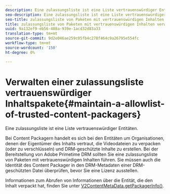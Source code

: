 ```yaml
---
description: Eine zulassungsliste ist eine Liste vertrauenswürdiger Entitäten.
seo-description: Eine zulassungsliste ist eine Liste vertrauenswürdiger Entitäten.
seo-title: zulassungsliste von Paketen mit vertrauenswürdigen Inhalten verwalten
title: zulassungsliste von Paketen mit vertrauenswürdigen Inhalten verwalten
uuid: 9a132ef9-eb56-408a-939e-1acd32d83a33
translation-type: tm+mt
source-git-commit: 9d2e046ae259c05fb4c278f464c9a26795e554fc
workflow-type: tm+mt
source-wordcount: '150'
ht-degree: 0%

---
```



# Verwalten einer zulassungsliste vertrauenswürdiger Inhaltspakete{#maintain-a-allowlist-of-trusted-content-packagers}

Eine zulassungsliste ist eine Liste vertrauenswürdiger Entitäten.

Bei Content Packagern handelt es sich bei den Entitäten um Organisationen, denen der Eigentümer des Inhalts vertraut, die Videodateien zu verpacken (oder zu verschlüsseln) und DRM-geschützte Inhalte zu erstellen. Bei der Bereitstellung von Adobe Primetime DRM sollten Sie eine zulassungsliste von Paketen mit vertrauenswürdigen Inhalten führen. Sie müssen auch die Identität des Content Packager in den DRM-Metadaten einer DRM-geschützten Datei überprüfen, bevor Sie eine Lizenz ausstellen.

Informationen zum Abrufen von Informationen über die Entität, die den Inhalt verpackt hat, finden Sie unter [V2ContentMetaData.getPackagerInfo()](https://help.adobe.com/en_US/primetime/api/drm-apis/server/javadocs-flashaccess-pro/com/adobe/flashaccess/sdk/media/drm/keys/v2/V2ContentMetaData.html#getPackagerInfo()).
